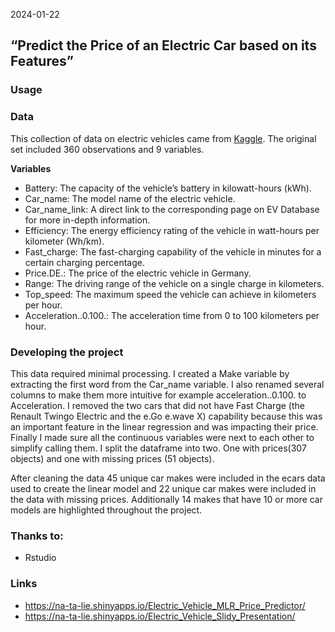 2024-01-22

## “Predict the Price of an Electric Car based on its Features”

### Usage

### Data

This collection of data on electric vehicles came from
[Kaggle](https://www.kaggle.com/datasets/fatihilhan/electric-vehicle-specifications-and-prices/).
The original set included 360 observations and 9 variables.

**Variables**

- Battery: The capacity of the vehicle’s battery in kilowatt-hours
  (kWh).
- Car_name: The model name of the electric vehicle.
- Car_name_link: A direct link to the corresponding page on EV Database
  for more in-depth information.
- Efficiency: The energy efficiency rating of the vehicle in watt-hours
  per kilometer (Wh/km).
- Fast_charge: The fast-charging capability of the vehicle in minutes
  for a certain charging percentage.
- Price.DE.: The price of the electric vehicle in Germany.
- Range: The driving range of the vehicle on a single charge in
  kilometers.
- Top_speed: The maximum speed the vehicle can achieve in kilometers per
  hour.
- Acceleration..0.100.: The acceleration time from 0 to 100 kilometers
  per hour.

### Developing the project

This data required minimal processing. I created a Make variable by
extracting the first word from the Car_name variable. I also renamed
several columns to make them more intuitive for example
acceleration..0.100. to Acceleration. I removed the two cars that did
not have Fast Charge (the Renault Twingo Electric and the e.Go e.wave X)
capability because this was an important feature in the linear
regression and was impacting their price. Finally I made sure all the
continuous variables were next to each other to simplify calling them. I
split the dataframe into two. One with prices(307 objects) and one with
missing prices (51 objects).

After cleaning the data 45 unique car makes were included in the ecars
data used to create the linear model and 22 unique car makes were
included in the data with missing prices. Additionally 14 makes that
have 10 or more car models are highlighted throughout the project.

### Thanks to:

- Rstudio

### Links

- <https://na-ta-lie.shinyapps.io/Electric_Vehicle_MLR_Price_Predictor/>
- <https://na-ta-lie.shinyapps.io/Electric_Vehicle_Slidy_Presentation/>
